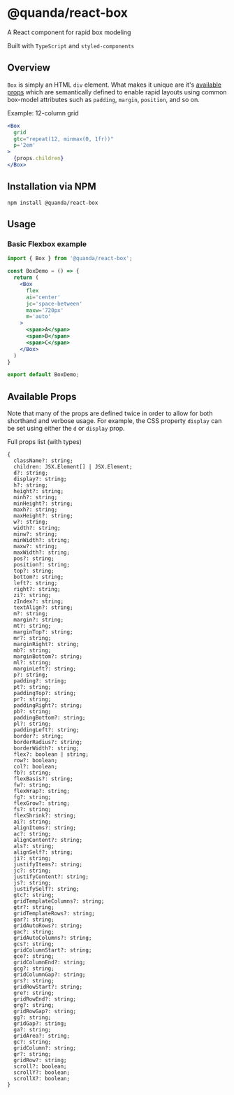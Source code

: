 # @quanda/react-box
A React component for rapid box modeling

Built with `TypeScript` and `styled-components`

## Overview
`Box` is simply an HTML `div` element. What makes it unique are it's [available props](#available-props) which are semantically defined to enable rapid layouts using common box-model attributes such as `padding`, `margin`, `position`, and so on.

Example: 12-column grid
```jsx
<Box
  grid
  gtc="repeat(12, minmax(0, 1fr))"
  p='2em'
>
  {props.children}
</Box>
```

## Installation via NPM

```shell
npm install @quanda/react-box
```

## Usage

### Basic Flexbox example

```jsx
import { Box } from '@quanda/react-box';

const BoxDemo = () => {
  return (
    <Box
      flex
      ai='center'
      jc='space-between'
      maxw='720px'
      m='auto'
    >
      <span>A</span>
      <span>B</span>
      <span>C</span>
    </Box>
  )
}

export default BoxDemo;
```

## Available Props

Note that many of the props are defined twice in order to allow for both shorthand and verbose usage. For example, the CSS property `display` can be set using either the `d` or `display` prop. 

Full props list (with types)

```
{
  className?: string;
  children: JSX.Element[] | JSX.Element;
  d?: string;
  display?: string;
  h?: string;
  height?: string;
  minh?: string;
  minHeight?: string;
  maxh?: string;
  maxHeight?: string;
  w?: string;
  width?: string;
  minw?: string;
  minWidth?: string;
  maxw?: string;
  maxWidth?: string;
  pos?: string;
  position?: string;
  top?: string;
  bottom?: string;
  left?: string;
  right?: string;
  zi?: string;
  zIndex?: string;
  textAlign?: string;
  m?: string;
  margin?: string;
  mt?: string;
  marginTop?: string;
  mr?: string;
  marginRight?: string;
  mb?: string;
  marginBottom?: string;
  ml?: string;
  marginLeft?: string;
  p?: string;
  padding?: string;
  pt?: string;
  paddingTop?: string;
  pr?: string;
  paddingRight?: string;
  pb?: string;
  paddingBottom?: string;
  pl?: string;
  paddingLeft?: string;
  border?: string;
  borderRadius?: string;
  borderWidth?: string;
  flex?: boolean | string;
  row?: boolean;
  col?: boolean;
  fb?: string;
  flexBasis?: string;
  fw?: string;
  flexWrap?: string;
  fg?: string;
  flexGrow?: string;
  fs?: string;
  flexShrink?: string;
  ai?: string;
  alignItems?: string;
  ac?: string;
  alignContent?: string;
  als?: string;
  alignSelf?: string;
  ji?: string;
  justifyItems?: string;
  jc?: string;
  justifyContent?: string;
  js?: string;
  justifySelf?: string;
  gtc?: string;
  gridTemplateColumns?: string;
  gtr?: string;
  gridTemplateRows?: string;
  gar?: string;
  gridAutoRows?: string;
  gac?: string;
  gridAutoColumns?: string;
  gcs?: string;
  gridColumnStart?: string;
  gce?: string;
  gridColumnEnd?: string;
  gcg?: string;
  gridColumnGap?: string;
  grs?: string;
  gridRowStart?: string;
  gre?: string;
  gridRowEnd?: string;
  grg?: string;
  gridRowGap?: string;
  gg?: string;
  gridGap?: string;
  ga?: string;
  gridArea?: string;
  gc?: string;
  gridColumn?: string;
  gr?: string;
  gridRow?: string;
  scroll?: boolean;
  scrollY?: boolean;
  scrollX?: boolean;
}
```